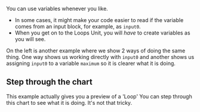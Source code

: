 You can use variables whenever you like. 

- In some cases, it might make your code easier to read if the variable comes from an input block, for example, as `input0`.
- When you get on to the Loops Unit, you will *have* to create variables as you will see.

On the left is another example where we show 2 ways of doing the same thing. One way shows us working directly with `input0` and another shows us assigning `input0` to a variable `maximum` so it is clearer what it is doing.

## Step through the chart
This example actually gives you a preview of a 'Loop' You can step through this chart to see what it is doing. It's not that tricky.

